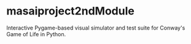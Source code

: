# masaiproject2ndModule
Interactive Pygame-based visual simulator and test suite for Conway's Game of Life in Python.
